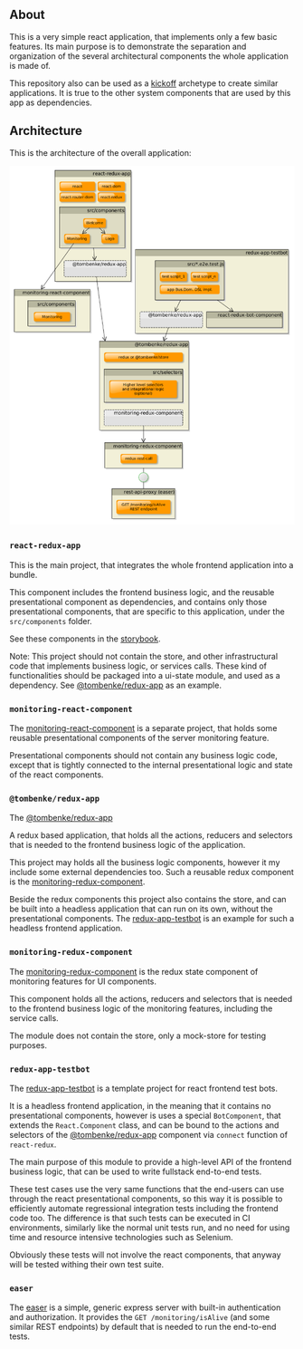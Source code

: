 ## About

This is a very simple react application, that implements only a few basic features.
Its main purpose is to demonstrate the separation and organization of the several architectural components
the whole application is made of.

This repository also can be used as a [kickoff](https://www.npmjs.com/package/kickoff) archetype to create similar applications.
It is true to the other system components that are used by this app as dependencies.

## Architecture

This is the architecture of the overall application:

![architecture](architecture.png)


### `react-redux-app`

This is the main project, that integrates the whole frontend application into a bundle.

This component includes the frontend business logic, and the reusable presentational component
as dependencies, and contains only those presentational components, that are specific to this application,
under the `src/components` folder.

See these components in the [storybook](storybook/index.html).

Note: This project should not contain the store, and other infrastructural code that implements business logic, or services calls.
These kind of functionalities should be packaged into a ui-state module, and used as a dependency.
See [@tombenke/redux-app](https://github.com/tombenke/redux-app) as an example.

### `monitoring-react-component`

The [monitoring-react-component](https://github.com/tombenke/monitoring-react-component) is a separate project,
that holds some reusable presentational components of the server monitoring feature.

Presentational components should not contain any business logic code,
except that is tightly connected to the internal presentational logic and state of the react components.

### `@tombenke/redux-app`

The [@tombenke/redux-app](https://github.com/tombenke/redux-app)

A redux based application, that holds all the actions,
reducers and selectors that is needed to the frontend business logic of the application.

This project may holds all the business logic components, however it my include some external dependencies too.
Such a reusable redux component is the [monitoring-redux-component](https://github.com/tombenke/monitoring-redux-component).

Beside the redux components this project also contains the store,
and can be built into a headless application that can run on its own, without the presentational components.
The [redux-app-testbot](https://github.com/tombenke/redux-app-testbot) is an example for such a headless frontend application.

### `monitoring-redux-component`

The [monitoring-redux-component](https://github.com/tombenke/monitoring-redux-component)
is the redux state component of monitoring features for UI components.

This component holds all the actions, reducers and selectors that is needed 
to the frontend business logic of the monitoring features, including the service calls.

The module does not contain the store, only a mock-store for testing purposes.

### `redux-app-testbot`

The [redux-app-testbot](https://github.com/tombenke/redux-app-testbot)
is a template project for react frontend test bots.

It is a headless frontend application, in the meaning that it contains no presentational components,
however is uses a special `BotComponent`, that extends the `React.Component` class,
and can be bound to the actions and selectors of the [@tombenke/redux-app](https://github.com/tombenke/redux-app)
component via `connect` function of `react-redux`.

The main purpose of this module to provide a high-level API of the frontend business logic,
that can be used to write fullstack end-to-end tests.

These test cases use the very same functions that the end-users can use through the react presentational components,
so this way it is possible to efficiently automate regressional integration tests including the frontend code too.
The difference is that such tests can be executed in CI environments, similarly like the normal unit tests run,
and no need for using time and resource intensive technologies such as Selenium.

Obviously these tests will not involve the react components, that anyway will be tested withing their own test suite.

### `easer`

The [easer](https://github.com/tombenke/easer) is a simple,
generic express server with built-in authentication and authorization.
It provides the `GET /monitoring/isAlive` (and some similar REST endpoints) by default that is needed to run the end-to-end tests.

